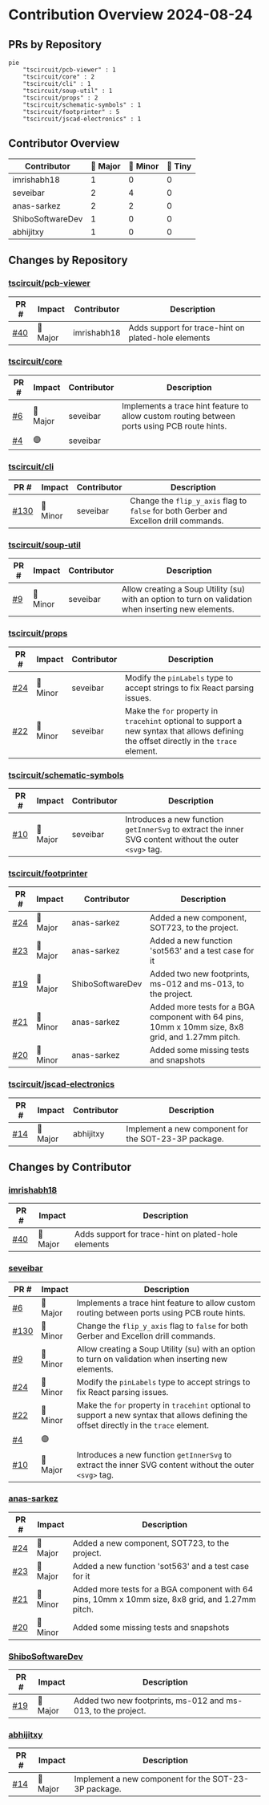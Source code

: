 # Contribution Overview 2024-08-24

## PRs by Repository

```mermaid
pie
    "tscircuit/pcb-viewer" : 1
    "tscircuit/core" : 2
    "tscircuit/cli" : 1
    "tscircuit/soup-util" : 1
    "tscircuit/props" : 2
    "tscircuit/schematic-symbols" : 1
    "tscircuit/footprinter" : 5
    "tscircuit/jscad-electronics" : 1
```

## Contributor Overview

| Contributor | 🐳 Major | 🐙 Minor | 🐌 Tiny |
|-------------|-------|-------|-------|
| imrishabh18 | 1 | 0 | 0 |
| seveibar | 2 | 4 | 0 |
| anas-sarkez | 2 | 2 | 0 |
| ShiboSoftwareDev | 1 | 0 | 0 |
| abhijitxy | 1 | 0 | 0 |

## Changes by Repository

### [tscircuit/pcb-viewer](https://github.com/tscircuit/pcb-viewer)

| PR # | Impact | Contributor | Description |
|------|--------|-------------|-------------|
| [#40](https://github.com/tscircuit/pcb-viewer/pull/40) | 🐳 Major | imrishabh18 | Adds support for trace-hint on plated-hole elements |

### [tscircuit/core](https://github.com/tscircuit/core)

| PR # | Impact | Contributor | Description |
|------|--------|-------------|-------------|
| [#6](https://github.com/tscircuit/core/pull/6) | 🐳 Major | seveibar | Implements a trace hint feature to allow custom routing between ports using PCB route hints. |
| [#4](https://github.com/tscircuit/core/pull/4) | 🟣 | seveibar |  |

### [tscircuit/cli](https://github.com/tscircuit/cli)

| PR # | Impact | Contributor | Description |
|------|--------|-------------|-------------|
| [#130](https://github.com/tscircuit/cli/pull/130) | 🐙 Minor | seveibar | Change the `flip_y_axis` flag to `false` for both Gerber and Excellon drill commands. |

### [tscircuit/soup-util](https://github.com/tscircuit/soup-util)

| PR # | Impact | Contributor | Description |
|------|--------|-------------|-------------|
| [#9](https://github.com/tscircuit/soup-util/pull/9) | 🐙 Minor | seveibar | Allow creating a Soup Utility (su) with an option to turn on validation when inserting new elements. |

### [tscircuit/props](https://github.com/tscircuit/props)

| PR # | Impact | Contributor | Description |
|------|--------|-------------|-------------|
| [#24](https://github.com/tscircuit/props/pull/24) | 🐙 Minor | seveibar | Modify the `pinLabels` type to accept strings to fix React parsing issues. |
| [#22](https://github.com/tscircuit/props/pull/22) | 🐙 Minor | seveibar | Make the `for` property in `tracehint` optional to support a new syntax that allows defining the offset directly in the `trace` element. |

### [tscircuit/schematic-symbols](https://github.com/tscircuit/schematic-symbols)

| PR # | Impact | Contributor | Description |
|------|--------|-------------|-------------|
| [#10](https://github.com/tscircuit/schematic-symbols/pull/10) | 🐳 Major | seveibar | Introduces a new function `getInnerSvg` to extract the inner SVG content without the outer `<svg>` tag. |

### [tscircuit/footprinter](https://github.com/tscircuit/footprinter)

| PR # | Impact | Contributor | Description |
|------|--------|-------------|-------------|
| [#24](https://github.com/tscircuit/footprinter/pull/24) | 🐳 Major | anas-sarkez | Added a new component, SOT723, to the project. |
| [#23](https://github.com/tscircuit/footprinter/pull/23) | 🐳 Major | anas-sarkez | Added a new function 'sot563' and a test case for it |
| [#19](https://github.com/tscircuit/footprinter/pull/19) | 🐳 Major | ShiboSoftwareDev | Added two new footprints, ms-012 and ms-013, to the project. |
| [#21](https://github.com/tscircuit/footprinter/pull/21) | 🐙 Minor | anas-sarkez | Added more tests for a BGA component with 64 pins, 10mm x 10mm size, 8x8 grid, and 1.27mm pitch. |
| [#20](https://github.com/tscircuit/footprinter/pull/20) | 🐙 Minor | anas-sarkez | Added some missing tests and snapshots |

### [tscircuit/jscad-electronics](https://github.com/tscircuit/jscad-electronics)

| PR # | Impact | Contributor | Description |
|------|--------|-------------|-------------|
| [#14](https://github.com/tscircuit/jscad-electronics/pull/14) | 🐳 Major | abhijitxy | Implement a new component for the SOT-23-3P package. |

## Changes by Contributor

### [imrishabh18](https://github.com/imrishabh18)

| PR # | Impact | Description |
|------|--------|-------------|
| [#40](https://github.com/tscircuit/pcb-viewer/pull/40) | 🐳 Major | Adds support for trace-hint on plated-hole elements |

### [seveibar](https://github.com/seveibar)

| PR # | Impact | Description |
|------|--------|-------------|
| [#6](https://github.com/tscircuit/core/pull/6) | 🐳 Major | Implements a trace hint feature to allow custom routing between ports using PCB route hints. |
| [#130](https://github.com/tscircuit/cli/pull/130) | 🐙 Minor | Change the `flip_y_axis` flag to `false` for both Gerber and Excellon drill commands. |
| [#9](https://github.com/tscircuit/soup-util/pull/9) | 🐙 Minor | Allow creating a Soup Utility (su) with an option to turn on validation when inserting new elements. |
| [#24](https://github.com/tscircuit/props/pull/24) | 🐙 Minor | Modify the `pinLabels` type to accept strings to fix React parsing issues. |
| [#22](https://github.com/tscircuit/props/pull/22) | 🐙 Minor | Make the `for` property in `tracehint` optional to support a new syntax that allows defining the offset directly in the `trace` element. |
| [#4](https://github.com/tscircuit/core/pull/4) | 🟣 |  |
| [#10](https://github.com/tscircuit/schematic-symbols/pull/10) | 🐳 Major | Introduces a new function `getInnerSvg` to extract the inner SVG content without the outer `<svg>` tag. |

### [anas-sarkez](https://github.com/anas-sarkez)

| PR # | Impact | Description |
|------|--------|-------------|
| [#24](https://github.com/tscircuit/footprinter/pull/24) | 🐳 Major | Added a new component, SOT723, to the project. |
| [#23](https://github.com/tscircuit/footprinter/pull/23) | 🐳 Major | Added a new function 'sot563' and a test case for it |
| [#21](https://github.com/tscircuit/footprinter/pull/21) | 🐙 Minor | Added more tests for a BGA component with 64 pins, 10mm x 10mm size, 8x8 grid, and 1.27mm pitch. |
| [#20](https://github.com/tscircuit/footprinter/pull/20) | 🐙 Minor | Added some missing tests and snapshots |

### [ShiboSoftwareDev](https://github.com/ShiboSoftwareDev)

| PR # | Impact | Description |
|------|--------|-------------|
| [#19](https://github.com/tscircuit/footprinter/pull/19) | 🐳 Major | Added two new footprints, ms-012 and ms-013, to the project. |

### [abhijitxy](https://github.com/abhijitxy)

| PR # | Impact | Description |
|------|--------|-------------|
| [#14](https://github.com/tscircuit/jscad-electronics/pull/14) | 🐳 Major | Implement a new component for the SOT-23-3P package. |

